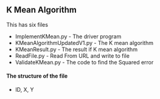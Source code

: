 <h2> K Mean Algorithm </h2>

This has six files<br/>
<ul>
<li>	ImplementKMean.py - The driver program
<li>	KMeanAlgorithmUpdatedV1.py - The K mean algorithm
<li>	KMeanResult.py - The result if K mean algorithm
<li>	ReadFile.py - Read From URL and write to file
<li>	ValidateKMean.py - The code to find the Squared error
</ul>

<h4> The structure of the file </h4>
<ul>
<li> ID, X, Y
</ul>
